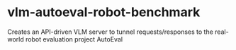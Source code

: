 # vlm-autoeval-robot-benchmark
Creates an API-driven VLM server to tunnel requests/responses to the real-world robot evaluation project AutoEval
